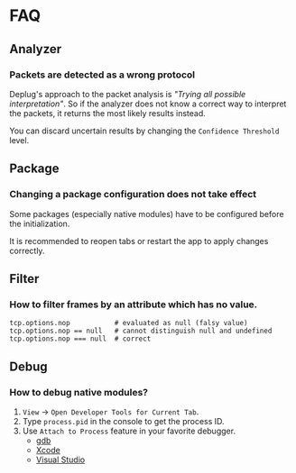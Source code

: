 # FAQ

## Analyzer

### Packets are detected as a wrong protocol

Deplug's approach to the packet analysis is *"Trying all possible interpretation"*.
So if the analyzer does not know a correct way to interpret the packets, it returns the most likely results instead.

You can discard uncertain results by changing the `Confidence Threshold` level.

## Package

### Changing a package configuration does not take effect

Some packages (especially native modules) have to be configured before the initialization.

It is recommended to reopen tabs or restart the app to apply changes correctly.

## Filter

### How to filter frames by an attribute which has no value.

```
tcp.options.nop           # evaluated as null (falsy value)
tcp.options.nop == null   # cannot distinguish null and undefined
tcp.options.nop === null  # correct
```

## Debug

### How to debug native modules?

1. `View` -> `Open Developer Tools for Current Tab`.
2. Type `process.pid` in the console to get the process ID.
3. Use `Attach to Process` feature in your favorite debugger.
   - [gdb](ftp://ftp.gnu.org/old-gnu/Manuals/gdb/html_node/gdb_22.html)
   - [Xcode](https://developer.apple.com/library/content/documentation/DeveloperTools/Conceptual/debugging_with_xcode/chapters/debugging_tools.html)
   - [Visual Studio](https://msdn.microsoft.com/en-us/library/3s68z0b3.aspx)
